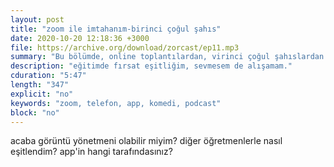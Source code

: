 ```yaml
---
layout: post
title: "zoom ile imtahanım-birinci çoğul şahıs"
date: 2020-10-20 12:18:36 +3000
file: https://archive.org/download/zorcast/ep11.mp3
summary: "Bu bölümde, online toplantılardan, virinci çoğul şahıslardan ve telefonla konuşma adabından söz ediyoruz."
description: "eğitimde fırsat eşitliğim, sevmesem de alışamam."
cduration: "5:47" 
length: "347"
explicit: "no" 
keywords: "zoom, telefon, app, komedi, podcast"
block: "no" 
---
```




acaba görüntü yönetmeni olabilir miyim? diğer öğretmenlerle nasıl eşitlendim? app'in hangi tarafındasınız?
